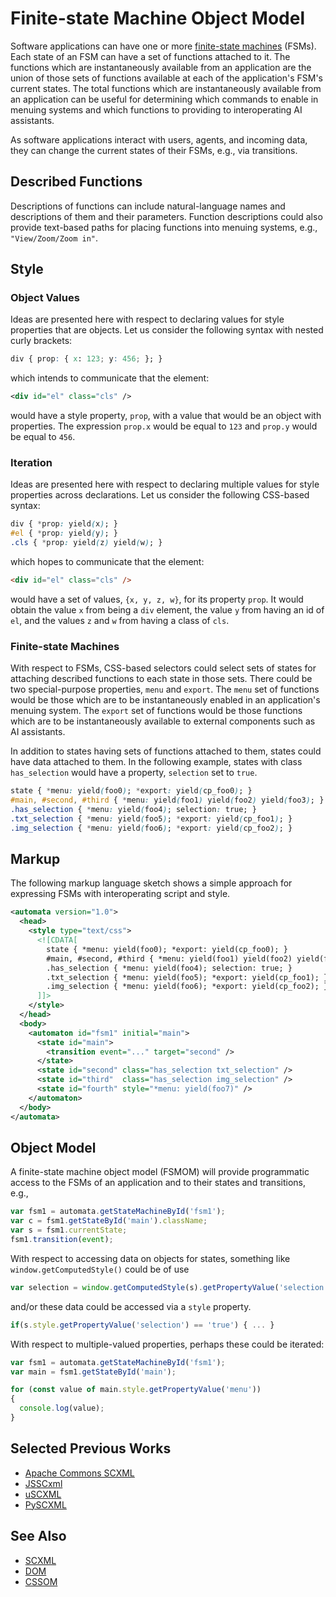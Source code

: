 # Finite-state Machine Object Model

Software applications can have one or more [finite-state machines](https://en.wikipedia.org/wiki/Finite-state_machine) (FSMs). Each state of an FSM can have a set of functions attached to it. The functions which are instantaneously available from an application are the union of those sets of functions available at each of the application's FSM's current states. The total functions which are instantaneously available from an application can be useful for determining which commands to enable in menuing systems and which functions to providing to interoperating AI assistants.

As software applications interact with users, agents, and incoming data, they can change the current states of their FSMs, e.g., via transitions.

## Described Functions

Descriptions of functions can include natural-language names and descriptions of them and their parameters. Function descriptions could also provide text-based paths for placing functions into menuing systems, e.g., `"View/Zoom/Zoom in"`.

## Style

### Object Values

Ideas are presented here with respect to declaring values for style properties that are objects. Let us consider the following syntax with nested curly brackets:

```css
div { prop: { x: 123; y: 456; }; }
```

which intends to communicate that the element:

```xml
<div id="el" class="cls" />
```

would have a style property, `prop`, with a value that would be an object with properties. The expression `prop.x` would be equal to `123` and `prop.y` would be equal to `456`.

### Iteration

Ideas are presented here with respect to declaring multiple values for style properties across declarations. Let us consider the following CSS-based syntax:

```css
div { *prop: yield(x); }
#el { *prop: yield(y); }
.cls { *prop: yield(z) yield(w); }
```

which hopes to communicate that the element:

```html
<div id="el" class="cls" />
```

would have a set of values, `{x, y, z, w}`, for its property `prop`. It would obtain the value `x` from being a `div` element, the value `y` from having an id of `el`, and the values `z` and `w` from having a class of `cls`.

### Finite-state Machines

With respect to FSMs, CSS-based selectors could select sets of states for attaching described functions to each state in those sets. There could be two special-purpose properties, `menu` and `export`. The `menu` set of functions would be those which are to be instantaneously enabled in an application's menuing system. The `export` set of functions would be those functions which are to be instantaneously available to external components such as AI assistants.

In addition to states having sets of functions attached to them, states could have data attached to them. In the following example, states with class `has_selection` would have a property, `selection` set to `true`.

```css
state { *menu: yield(foo0); *export: yield(cp_foo0); }
#main, #second, #third { *menu: yield(foo1) yield(foo2) yield(foo3); }
.has_selection { *menu: yield(foo4); selection: true; }
.txt_selection { *menu: yield(foo5); *export: yield(cp_foo1); }
.img_selection { *menu: yield(foo6); *export: yield(cp_foo2); }
```

## Markup

The following markup language sketch shows a simple approach for expressing FSMs with interoperating script and style.

```xml
<automata version="1.0">
  <head>
    <style type="text/css">
      <![CDATA[
        state { *menu: yield(foo0); *export: yield(cp_foo0); }
        #main, #second, #third { *menu: yield(foo1) yield(foo2) yield(foo3); }
        .has_selection { *menu: yield(foo4); selection: true; }
        .txt_selection { *menu: yield(foo5); *export: yield(cp_foo1); }
        .img_selection { *menu: yield(foo6); *export: yield(cp_foo2); }
      ]]>
    </style>
  </head>
  <body>
    <automaton id="fsm1" initial="main">
      <state id="main">
        <transition event="..." target="second" />
      </state>
      <state id="second" class="has_selection txt_selection" />
      <state id="third"  class="has_selection img_selection" />
      <state id="fourth" style="*menu: yield(foo7)" />
    </automaton>
  </body>
</automata>
```

## Object Model

A finite-state machine object model (FSMOM) will provide programmatic access to the FSMs of an application and to their states and transitions, e.g.,

```js
var fsm1 = automata.getStateMachineById('fsm1');
var c = fsm1.getStateById('main').className;
var s = fsm1.currentState;
fsm1.transition(event);
```

With respect to accessing data on objects for states, something like `window.getComputedStyle()` could be of use

```js
var selection = window.getComputedStyle(s).getPropertyValue('selection');
```

and/or these data could be accessed via a `style` property.

```js
if(s.style.getPropertyValue('selection') == 'true') { ... }
```

With respect to multiple-valued properties, perhaps these could be iterated:

```js
var fsm1 = automata.getStateMachineById('fsm1');
var main = fsm1.getStateById('main');

for (const value of main.style.getPropertyValue('menu'))
{
  console.log(value);
}
```

## Selected Previous Works

* [Apache Commons SCXML](http://jakarta.apache.org/commons/scxml/)
* [JSSCxml](https://github.com/Touffy/JSSCxml)
* [uSCXML](https://github.com/tklab-tud/uscxml)
* [PySCXML](https://github.com/jroxendal/PySCXML)

## See Also

* [SCXML](https://www.w3.org/TR/scxml/)
* [DOM](https://dom.spec.whatwg.org/)
* [CSSOM](https://drafts.csswg.org/cssom/)
